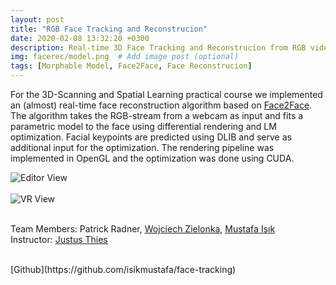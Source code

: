 ```yaml
---
layout: post
title: "RGB Face Tracking and Reconstrucion"
date: 2020-02-08 13:32:20 +0300
description: Real-time 3D Face Tracking and Reconstrucion from RGB video using a morhpable model. # Add post description (optional)
img: facerec/model.png  # Add image post (optional)
tags: [Morphable Model, Face2Face, Face Reconstrucion]
---
```


For the 3D-Scanning and Spatial Learning practical course we implemented an (almost) real-time face reconstruction algorithm based on [Face2Face](https://niessnerlab.org/projects/thies2016face.html). The algorithm takes the RGB-stream from a webcam as input and fits a parametric model to the face using differential rendering and LM optimization. Facial keypoints are predicted using DLIB and serve as additional input for the optimization. The rendering pipeline was implemented in OpenGL and the optimization was done using CUDA. 

![Editor View]({{site.baseurl}}/assets/img/facerec/Obama.gif) <br><br>
![VR View]({{site.baseurl}}/assets/img/facerec/Trudeau.gif) <br><br>


Team Members: Patrick Radner, [Wojciech Zielonka](https://github.com/Zielon), [Mustafa Işık](https://www.mustafaisik.net/)<br>
Instructor: [Justus Thies](https://justusthies.github.io/)

<br>
[Github](https://github.com/isikmustafa/face-tracking) <br>
